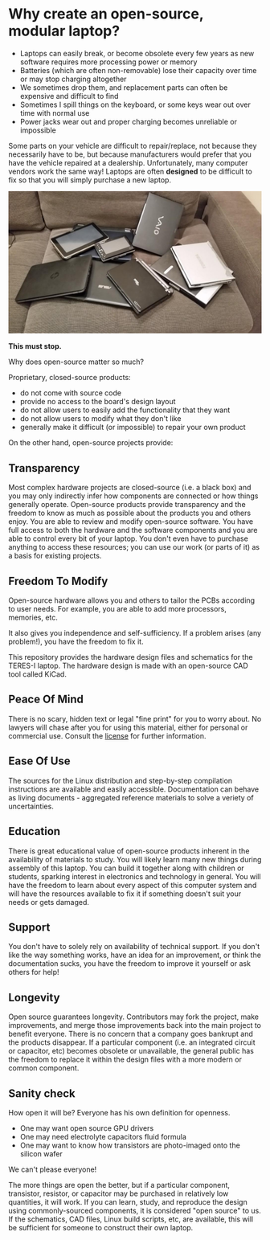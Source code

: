 # Why create an open-source, modular laptop?

- Laptops can easily break, or become obsolete every few years as new software requires more processing power or memory
- Batteries (which are often non-removable) lose their capacity over time or may stop charging altogether
- We sometimes drop them, and replacement parts can often be expensive and difficult to find
- Sometimes I spill things on the keyboard, or some keys wear out over time with normal use
- Power jacks wear out and proper charging becomes unreliable or impossible

Some parts on your vehicle are difficult to repair/replace, not because they necessarily have to be, but because manufacturers would prefer that you have the vehicle repaired at a dealership.
Unfortunately, many computer vendors work the same way!
Laptops are often **designed** to be difficult to fix so that you will simply purchase a new laptop.

![Laptop Graveyard](../../../images/laptop-graveyard.jpg)

**This must stop.**

Why does open-source matter so much?

Proprietary, closed-source products:

- do not come with source code
- provide no access to the board's design layout
- do not allow users to easily add the functionality that they want
- do not allow users to modify what they don't like
- generally make it difficult (or impossible) to repair your own product

On the other hand, open-source projects provide:

## Transparency

Most complex hardware projects are closed-source (i.e. a black box) and you may only indirectly infer how components are connected or how things generally operate.
Open-source products provide transparency and the freedom to know as much as possible about the products you and others enjoy.
You are able to review and modify open-source software.
You have full access to both the hardware and the software components and you are able to control every bit of your laptop.
You don't even have to purchase anything to access these resources; you can use our work (or parts of it) as a basis for existing projects.

## Freedom To Modify

Open-source hardware allows you and others to tailor the PCBs according to user needs.
For example, you are able to add more processors, memories, etc.

It also gives you independence and self-sufficiency.
If a problem arises (any problem!), you have the freedom to fix it.

This repository provides the hardware design files and schematics for the TERES-I laptop.
The hardware design is made with an open-source CAD tool called KiCad.

## Peace Of Mind

There is no scary, hidden text or legal "fine print" for you to worry about.
No lawyers will chase after you for using this material, either for personal or commercial use.
Consult the [license](https://github.com/OLIMEX/DIY-LAPTOP/blob/master/LICENSE) for further information.

## Ease Of Use

The sources for the Linux distribution and step-by-step compilation instructions are available and easily accessible.
Documentation can behave as living documents - aggregated reference materials to solve a veriety of uncertainties.

## Education

There is great educational value of open-source products inherent in the availability of materials to study.
You will likely learn many new things during assembly of this laptop.
You can build it together along with children or students, sparking interest in electronics and technology in general.
You will have the freedom to learn about every aspect of this computer system and will have the resources available to fix it if something doesn't suit your needs or gets damaged.

## Support

You don't have to solely rely on availability of technical support.
If you don't like the way something works, have an idea for an improvement, or think the documentation sucks, you have the freedom to improve it yourself or ask others for help!

## Longevity

Open source guarantees longevity.
Contributors may fork the project, make improvements, and merge those improvements back into the main project to benefit everyone.
There is no concern that a company goes bankrupt and the products disappear.
If a particular component (i.e. an integrated circuit or capacitor, etc) becomes obsolete or unavailable, the general public has the freedom to replace it within the design files with a more modern or common component.

## Sanity check

How open it will be?
Everyone has his own definition for openness.

- One may want open source GPU drivers
- One may need electrolyte capacitors fluid formula
- One may want to know how transistors are photo-imaged onto the silicon wafer

We can't please everyone!

The more things are open the better, but if a particular component, transistor, resistor, or capacitor may be purchased in relatively low quantities, it will work.
If you can learn, study, and reproduce the design using commonly-sourced components, it is considered "open source" to us.
If the schematics, CAD files, Linux build scripts, etc, are available, this will be sufficient for someone to construct their own laptop.
